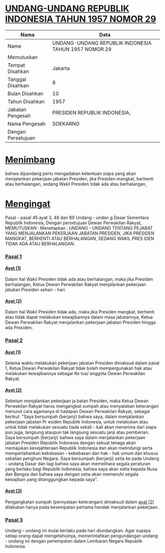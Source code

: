 # [UNDANG-UNDANG REPUBLIK INDONESIA TAHUN 1957 NOMOR 29](http://example.org/legal/document/uu/1957/29)

| Nama | Data |
| ------ | ----- |
|Name|UNDANG-UNDANG REPUBLIK INDONESIA TAHUN 1957 NOMOR 29|
|Memutuskan||
|Tempat Disahkan|Jakarta|
|Tanggal Disahkan|8|
|Bulan Disahkan|10|
|Tahun Disahkan|1957|
|Jabatan Pengesah|PRESIDEN REPUBLIK INDONESIA,|
|Nama Pengesah|SOEKARNO|
|Dengan Persetujuan||
# [Menimbang](http://example.org/legal/document/uu/1957/29/menimbang)
bahwa dipandang perlu mengadakan ketentuan siapa yang akan menjalankan pekerjaan jabatan Presiden, jika Presiden mangkat, berhenti atau berhalangan, sedang Wakil Presiden tidak ada atau berhalangan,
# [Mengingat](http://example.org/legal/document/uu/1957/29/mengingat)
Pasal - pasal 45 ayat 3, 48 dan 89 Undang - undan g Dasar Sementara Republik Indonesia, Dengan persetujuan Dewan Perwakilan Rakyat, MEMUTUSKAN : Menetapkan : UNDANG - UNDANG TENTANG PEJABAT YANG MENJALANKAN PEKERJAAN JABATAN PRESIDEN, JIKA PRESIDEN MANGKAT, BERHENTI ATAU BERHALANGAN, SEDANG WAKIL PRES IDEN TIDAK ADA ATAU BERHALANGAN.

### [Pasal 1](http://example.org/legal/document/uu/1957/29/pasal/0001)

#### [Ayat (1)](http://example.org/legal/document/uu/1957/29/pasal/0001/version/19571008/ayat/0001)
Dalam hal Wakil Presiden tidak ada atau berhalangan, maka jika Presiden berhalangan, Ketua Dewan Perwakilan Rakyat menjalankan pekerjaan jabatan Presiden sehari - hari.

#### [Ayat (2)](http://example.org/legal/document/uu/1957/29/pasal/0001/version/19571008/ayat/0002)
Dalam hal Wakil Presiden tidak ada, maka jika Presiden mangkat, berhenti atau tidak dapat melakukan kewajibannya dalam masa jabatannya, Ketua Dewan Perwakilan Rakyat menjalankan pekerjaan jabatan Presiden hingga ada Presiden.


### [Pasal 2](http://example.org/legal/document/uu/1957/29/pasal/0002)

#### [Ayat (1)](http://example.org/legal/document/uu/1957/29/pasal/0002/version/19571008/ayat/0001)
Selama waktu melakukan pekerjaan jabatan Presiden dimaksud dalam pasal 1, Ketua Dewan Perwakilan Rakyat tidak boleh mempergunakan hak atau melakukan kewajibannya sebagai Ke tua/ anggota Dewan Perwakilan Rakyat.

#### [Ayat (2)](http://example.org/legal/document/uu/1957/29/pasal/0002/version/19571008/ayat/0002)
Sebelum menjalankan pekerjaan ja batan Presiden, maka Ketua Dewan Perwakilan Rakyat harus mengangkat sumpah atau menyatakan keterangan menurut cara agamanya di hadapan Dewan Perwakilan Rakyat, sebagai berikut. "Saya bersumpah (berjanji) bahwa saya, dalam menjalankan pekerjaan jabatan Pr esiden Republik Indonesia, untuk melakukan atau untuk tidak melakukan sesuatu tiada sekali - kali akan menerima dari siapa pun juga, langsung ataupun tak langsung sesuatu janji atau pemberian. Saya bersumpah (berjanji) bahwa saya dalam menjalankan pekerjaan jabatan Presiden Republik Indonesia dengan sekuat tenaga akan memajukan kesejahteraan Republik Indonesia dan akan melindungi serta mempertahankan kebebasan - kebebasan dan hak - hak umum dan khusus sekalian penghuni Negara. Saya bersumpah (berjanji) setia ke pada Undang - undang Dasar dan lagi bahwa saya akan memelihara segala peraturan yang berlaku bagi Republik Indonesia, bahwa saya akan setia kepada Nusa dan Bangsa dan bahwa saya dengan setia akan memenuhi segala kewajiban yang ditanggungkan kepada saya".

#### [Ayat (3)](http://example.org/legal/document/uu/1957/29/pasal/0002/version/19571008/ayat/0003)
Pengangkatan sumpah (pernyataan keterangan) dimaksud dalam [ayat (2)](http://example.org/legal/document/uu/1957/29/pasal/0002/version/19571008/ayat/0002) dilakukan hanya pada kesempatan pertama hendak menjalankan pekerjaan.


### [Pasal 3](http://example.org/legal/document/uu/1957/29/pasal/0003)
Undang - undang ini mulai berlaku pada hari diundangkan. Agar supaya setiap orang dapat mengetahuinya, memerintahkan pengundangan undang - undang ini dengan penempatan dalam Lembaran Negara Republik Indonesia.
